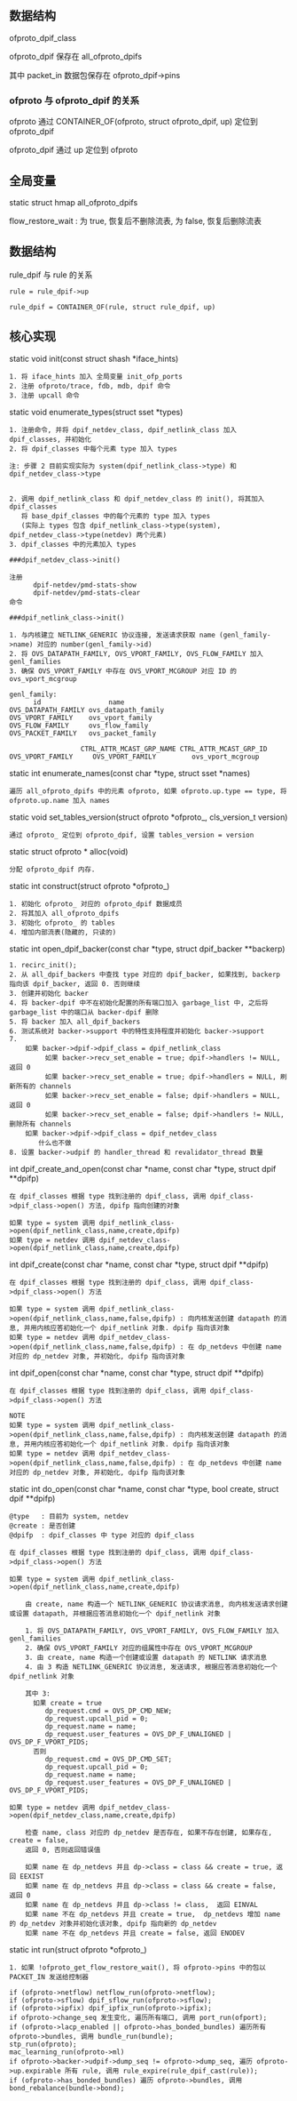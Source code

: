 
## 数据结构

ofproto_dpif_class

ofproto_dpif 保存在 all_ofproto_dpifs


其中 packet_in 数据包保存在 ofproto_dpif->pins

### ofproto 与 ofproto_dpif 的关系

ofproto 通过 CONTAINER_OF(ofproto, struct ofproto_dpif, up) 定位到 ofproto_dpif

ofproto_dpif 通过 up 定位到 ofproto

## 全局变量

static struct hmap all_ofproto_dpifs


flow_restore_wait : 为 true, 恢复后不删除流表, 为 false, 恢复后删除流表


## 数据结构

rule_dpif 与 rule 的关系

    rule = rule_dpif->up

    rule_dpif = CONTAINER_OF(rule, struct rule_dpif, up)



## 核心实现

static void init(const struct shash *iface_hints)

    1. 将 iface_hints 加入 全局变量 init_ofp_ports
    2. 注册 ofproto/trace, fdb, mdb, dpif 命令
    3. 注册 upcall 命令

static void enumerate_types(struct sset *types)

    1. 注册命令, 并将 dpif_netdev_class, dpif_netlink_class 加入 dpif_classes, 并初始化
    2. 将 dpif_classes 中每个元素 type 加入 types

    注: 步骤 2 目前实现实际为 system(dpif_netlink_class->type) 和 dpif_netdev_class->type


    2. 调用 dpif_netlink_class 和 dpif_netdev_class 的 init(), 将其加入 dpif_classes
       将 base_dpif_classes 中的每个元素的 type 加入 types
       (实际上 types 包含 dpif_netlink_class->type(system), dpif_netdev_class->type(netdev) 两个元素)
    3. dpif_classes 中的元素加入 types

    ###dpif_netdev_class->init()

    注册
          dpif-netdev/pmd-stats-show
          dpif-netdev/pmd-stats-clear
    命令

    ###dpif_netlink_class->init()

    1. 与内核建立 NETLINK_GENERIC 协议连接, 发送请求获取 name (genl_family->name) 对应的 number(genl_family->id)
    2. 将 OVS_DATAPATH_FAMILY, OVS_VPORT_FAMILY, OVS_FLOW_FAMILY 加入 genl_families
    3. 确保 OVS_VPORT_FAMILY 中存在 OVS_VPORT_MCGROUP 对应 ID 的 ovs_vport_mcgroup

    genl_family:
          id                 name
    OVS_DATAPATH_FAMILY ovs_datapath_family
    OVS_VPORT_FAMILY    ovs_vport_family
    OVS_FLOW_FAMILY     ovs_flow_family
    OVS_PACKET_FAMILY   ovs_packet_family

                      CTRL_ATTR_MCAST_GRP_NAME CTRL_ATTR_MCAST_GRP_ID
    OVS_VPORT_FAMILY     OVS_VPORT_FAMILY         ovs_vport_mcgroup


static int enumerate_names(const char *type, struct sset *names)

    遍历 all_ofproto_dpifs 中的元素 ofproto, 如果 ofproto.up.type == type, 将 ofproto.up.name 加入 names


static void set_tables_version(struct ofproto *ofproto_, cls_version_t version)

    通过 ofproto_ 定位到 ofproto_dpif, 设置 tables_version = version


static struct ofproto * alloc(void)

    分配 ofproto_dpif 内存.

static int construct(struct ofproto *ofproto_)

    1. 初始化 ofproto_ 对应的 ofproto_dpif 数据成员
    2. 将其加入 all_ofproto_dpifs
    3. 初始化 ofproto_ 的 tables
    4. 增加内部流表(隐藏的, 只读的)

static int open_dpif_backer(const char *type, struct dpif_backer **backerp)

    1. recirc_init();
    2. 从 all_dpif_backers 中查找 type 对应的 dpif_backer, 如果找到, backerp 指向该 dpif_backer, 返回 0. 否则继续
    3. 创建并初始化 backer
    4. 将 backer-dpif 中不在初始化配置的所有端口加入 garbage_list 中, 之后将 garbage_list 中的端口从 backer-dpif 删除
    5. 将 backer 加入 all_dpif_backers
    6. 测试系统对 backer->support 中的特性支持程度并初始化 backer->support
    7.
        如果 backer->dpif->dpif_class = dpif_netlink_class
             如果 backer->recv_set_enable = true; dpif->handlers != NULL, 返回 0
             如果 backer->recv_set_enable = true; dpif->handlers = NULL, 刷新所有的 channels
             如果 backer->recv_set_enable = false; dpif->handlers = NULL, 返回 0
             如果 backer->recv_set_enable = false; dpif->handlers != NULL, 删除所有 channels
        如果 backer->dpif->dpif_class = dpif_netdev_class
     　　   什么也不做
    8. 设置 backer->udpif 的 handler_thread 和 revalidator_thread 数量


int dpif_create_and_open(const char *name, const char *type, struct dpif **dpifp)

    在 dpif_classes 根据 type 找到注册的 dpif_class, 调用 dpif_class->dpif_class->open() 方法, dpifp 指向创建的对象

    如果 type = system 调用 dpif_netlink_class->open(dpif_netlink_class,name,create,dpifp)
    如果 type = netdev 调用 dpif_netdev_class->open(dpif_netlink_class,name,create,dpifp)


int dpif_create(const char *name, const char *type, struct dpif **dpifp)

    在 dpif_classes 根据 type 找到注册的 dpif_class, 调用 dpif_class->dpif_class->open() 方法

    如果 type = system 调用 dpif_netlink_class->open(dpif_netlink_class,name,false,dpifp) : 向内核发送创建 datapath 的消息, 并用内核应答初始化一个 dpif_netlink 对象. dpifp 指向该对象
    如果 type = netdev 调用 dpif_netdev_class->open(dpif_netlink_class,name,false,dpifp) : 在 dp_netdevs 中创建 name 对应的 dp_netdev 对象, 并初始化, dpifp 指向该对象

int dpif_open(const char *name, const char *type, struct dpif **dpifp)

    在 dpif_classes 根据 type 找到注册的 dpif_class, 调用 dpif_class->dpif_class->open() 方法

    NOTE
    如果 type = system 调用 dpif_netlink_class->open(dpif_netlink_class,name,false,dpifp) : 向内核发送创建 datapath 的消息, 并用内核应答初始化一个 dpif_netlink 对象. dpifp 指向该对象
    如果 type = netdev 调用 dpif_netdev_class->open(dpif_netlink_class,name,false,dpifp) : 在 dp_netdevs 中创建 name 对应的 dp_netdev 对象, 并初始化, dpifp 指向该对象


static int do_open(const char *name, const char *type, bool create, struct dpif **dpifp)

    @type   : 目前为 system, netdev
    @create : 是否创建
    @dpifp  : dpif_classes 中 type 对应的 dpif_class

    在 dpif_classes 根据 type 找到注册的 dpif_class, 调用 dpif_class->dpif_class->open() 方法

    如果 type = system 调用 dpif_netlink_class->open(dpif_netlink_class,name,create,dpifp)

        由 create, name 构造一个 NETLINK_GENERIC 协议请求消息, 向内核发送请求创建或设置 datapath, 并根据应答消息初始化一个 dpif_netlink 对象

        1. 将 OVS_DATAPATH_FAMILY, OVS_VPORT_FAMILY, OVS_FLOW_FAMILY 加入 genl_families
        2. 确保 OVS_VPORT_FAMILY 对应的组属性中存在 OVS_VPORT_MCGROUP
        3. 由 create, name 构造一个创建或设置 datapath 的 NETLINK 请求消息
        4. 由 3 构造 NETLINK_GENERIC 协议消息, 发送请求, 根据应答消息初始化一个 dpif_netlink 对象

        其中 3:
          如果 create = true
             dp_request.cmd = OVS_DP_CMD_NEW;
             dp_request.upcall_pid = 0;
             dp_request.name = name;
             dp_request.user_features = OVS_DP_F_UNALIGNED | OVS_DP_F_VPORT_PIDS;
          否则
             dp_request.cmd = OVS_DP_CMD_SET;
             dp_request.upcall_pid = 0;
             dp_request.name = name;
             dp_request.user_features = OVS_DP_F_UNALIGNED | OVS_DP_F_VPORT_PIDS;

    如果 type = netdev 调用 dpif_netdev_class->open(dpif_netdev_class,name,create,dpifp)

        检查 name, class 对应的 dp_netdev 是否存在, 如果不存在创建, 如果存在, create = false,
        返回 0, 否则返回错误值

        如果 name 在 dp_netdevs 并且 dp->class = class && create = true, 返回 EEXIST
        如果 name 在 dp_netdevs 并且 dp->class = class && create = false,  返回 0
        如果 name 在 dp_netdevs 并且 dp->class != class,  返回 EINVAL
        如果 name 不在 dp_netdevs 并且 create = true,  dp_netdevs 增加 name 的 dp_netdev 对象并初始化该对象, dpifp 指向新的 dp_netdev
        如果 name 不在 dp_netdevs 并且 create = false, 返回 ENODEV


static int run(struct ofproto *ofproto_)

    1. 如果 !ofproto_get_flow_restore_wait(), 将 ofproto->pins 中的包以
    PACKET_IN 发送给控制器

    if (ofproto->netflow) netflow_run(ofproto->netflow);
    if (ofproto->sflow) dpif_sflow_run(ofproto->sflow);
    if (ofproto->ipfix) dpif_ipfix_run(ofproto->ipfix);
    if ofproto->change_seq 发生变化, 遍历所有端口, 调用 port_run(ofport);
    if (ofproto->lacp_enabled || ofproto->has_bonded_bundles) 遍历所有 ofproto->bundles, 调用 bundle_run(bundle);
    stp_run(ofproto);
    mac_learning_run(ofproto->ml)
    if ofproto->backer->udpif->dump_seq != ofproto->dump_seq, 遍历 ofproto->up.expirable 所有 rule, 调用 rule_expire(rule_dpif_cast(rule));
    if (ofproto->has_bonded_bundles) 遍历 ofproto->bundles, 调用 bond_rebalance(bundle->bond);
